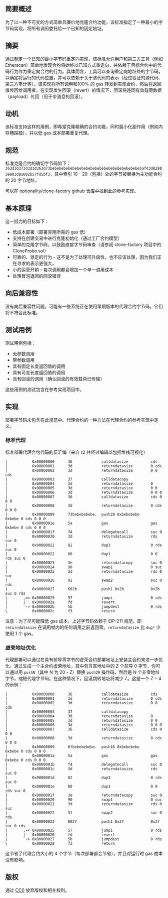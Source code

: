 <!-- ---
eip: 1167
title: 最小代理合约
author: Peter Murray (@yarrumretep), Nate Welch (@flygoing), Joe Messerman (@JAMesserman)
discussions-to: https://github.com/optionality/clone-factory/issues/10
status: Final
type: 标准跟踪
category: ERC
created: 2018-06-22
requires: 211
--- -->

## 简要概述
为了以一种不可变的方式简单且廉价地克隆合约功能，该标准指定了一种最小的字节码实现，将所有调用委托给一个已知的固定地址。

## 摘要
通过制定一个已知的最小字节码重定向实现，该标准允许用户和第三方工具（例如 Etherscan）简单地发现合约将始终以已知方式重定向，并依赖于目标合约中的代码行为作为重定向合约的行为。具体而言，工具可以查询重定向地址处的字节码，以确定将运行的代码位置，并可以依赖于关于该代码的表示（经过验证的源代码、第三方审计等）。该实现将所有调用和100% 的 gas 转发到实现合约，然后将返回值传回给调用者。在实现发生回滚（revert）的情况下，回滚将连同有效载荷数据（payload）传回（用于带消息的回滚）。

## 动机
该标准支持这样的用例，即希望克隆精确的合约功能，同时最小化副作用（例如内存槽踩踏），并以低 gas 成本部署重复代理。

## 规范
标准克隆合约的确切字节码如下：`363d3d373d3d3d363d73bebebebebebebebebebebebebebebebebebebebe5af43d82803e903d91602b57fd5bf3`，其中索引 10 - 29（包括）处的字节被替换为主功能合约的 20 字节地址。

可以在 [optionality/clone-factory](https://github.com/optionality/clone-factory) github 仓库中找到此的参考实现。

## 基本原理
这一努力的目标如下：
- 低成本部署（部署克隆所需的 gas 低）
- 支持在创建交易中进行克隆初始化（通过工厂合约模型）
- 简单的克隆字节码，以鼓励直接字节码审查（请参阅 clone-factory 项目中的 CloneProbe.sol）
- 可靠的、锁定的行为 - 这不是为了处理可升级性，也不应该处理，因为我们正在寻求的表示更强大。
- 小的运营开销 - 每次调用都会增加一个单一调用成本
- 处理冒泡返回的回滚错误

## 向后兼容性
没有向后兼容性问题。可能有一些系统正在使用早期版本的代理合约字节码。它们将不符合此标准。

## 测试用例
测试用例包括：
- 无参数调用
- 带参数调用
- 具有固定长度返回值的调用
- 具有可变长度返回值的调用
- 具有回滚的调用（确认回滚的有效载荷已传输）

这些用例的测试包含在参考实现项目中。

## 实现
部署字节码未包含在此规范中。代理合约的一种方法在代理合约的参考实现中定义。

### 标准代理
标准部署代理合约代码的反汇编（来自 r2 并经过编辑以包括堆栈可视化）

```
|           0x00000000      36             calldatasize          cds
|           0x00000001      3d             returndatasize        0 cds
|           0x00000002      3d             returndatasize        0 0 cds
|           0x00000003      37             calldatacopy          
|           0x00000004      3d             returndatasize        0
|           0x00000005      3d             returndatasize        0 0 
|           0x00000006      3d             returndatasize        0 0 0
|           0x00000007      36             calldatasize          cds 0 0 0
|           0x00000008      3d             returndatasize        0 cds 0 0 0
|           0x00000009      73bebebebebe.  push20 0xbebebebe     0xbebe 0 cds 0 0 0
|           0x0000001e      5a             gas                   gas 0xbebe 0 cds 0 0 0
|           0x0000001f      f4             delegatecall          suc 0
|           0x00000020      3d             returndatasize        rds suc 0
|           0x00000021      82             dup3                  0 rds suc 0
|           0x00000022      80             dup1                  0 0 rds suc 0
|           0x00000023      3e             returndatacopy        suc 0
|           0x00000024      90             swap1                 0 suc
|           0x00000025      3d             returndatasize        rds 0 suc
|           0x00000026      91             swap2                 suc 0 rds
|           0x00000027      602b           push1 0x2b            0x2b suc 0 rds
|       ,=< 0x00000029      57             jumpi                 0 rds
|       |   0x0000002a      fd             revert
|       `-> 0x0000002b      5b             jumpdest              0 rds
\           0x0000002c      f3             return

```

注意：为了尽可能降低 gas 成本，上述字节码依赖于 EIP-211 规范，即 `returndatasize` 在调用帧内的任何调用之前返回零。`returndatasize` 比 `dup*` 少使用 1 个 gas。

### 虚荣地址优化
代理部署可以通过在具有前导零字节的虚荣合约部署地址上安装主合约来进一步优化。通过生成一个主合约虚荣地址，其中包含其地址中的 Z 个前导 0 字节，你可以通过用 `pushN`（其中 N 为 20 - Z）替换 `push20` 操作码，然后是 N 个非零地址字节，缩短代理字节码。在这种情况下，回滚跳转地址将减少 Z。这是一个 Z = 4 的示例：
```
|           0x00000000      36             calldatasize          cds
|           0x00000001      3d             returndatasize        0 cds
|           0x00000002      3d             returndatasize        0 0 cds
|           0x00000003      37             calldatacopy          
|           0x00000004      3d             returndatasize        0
|           0x00000005      3d             returndatasize        0 0 
|           0x00000006      3d             returndatasize        0 0 0
|           0x00000007      36             calldatasize          cds 0 0 0
|           0x00000008      3d             returndatasize        0 cds 0 0 0
|           0x00000009      6fbebebebebe.  push16 0xbebebebe     0xbebe 0 cds 0 0 0
|           0x0000001a      5a             gas                   gas 0xbebe 0 cds 0 0 0
|           0x0000001b      f4             delegatecall          suc 0
|           0x0000001c      3d             returndatasize        rds suc 0
|           0x0000001d      82             dup3                  0 rds suc 0
|           0x0000001e      80             dup1                  0 0 rds suc 0
|           0x0000001f      3e             returndatacopy        suc 0
|           0x00000020      90             swap1                 0 suc
|           0x00000021      3d             returndatasize        rds 0 suc
|           0x00000022      91             swap2                 suc 0 rds
|           0x00000023      6027           push1 0x27            0x27 suc 0 rds
|       ,=< 0x00000025      57             jumpi                 0 rds
|       |   0x00000026      fd             revert
|       `-> 0x00000027      5b             jumpdest              0 rds
\           0x00000028      f3             return
```
这节省了代理合约大小的 4 个字节（每次部署都会节省），并且对运行时 gas 成本没有影响。

## 版权
通过 [CC0](../LICENSE.md) 放弃版权和相关权利。